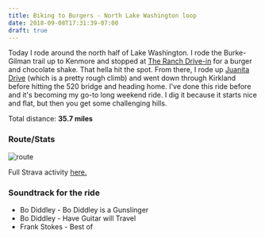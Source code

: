 ```yaml
---
title: Biking to Burgers - North Lake Washington loop
date: 2018-09-08T17:31:39-07:00
draft: true
---
```


Today I rode around the north half of Lake Washington\. I rode the Burke\-Gilman trail up to Kenmore and stopped at [The Ranch Drive\-in](http://www.ranchdrivein.com) for a burger and chocolate shake\. That hella hit the spot\. From there, I rode up [Juanita Drive](http://www.bicycleclimbs.com/Default.aspx?ClimbId=21) \(which is a pretty rough climb\) and went down through Kirkland before hitting the 520 bridge and heading home\. I've done this ride before and it's becoming my go-to long weekend ride. I dig it because it starts nice and flat, but then you get some challenging hills.

Total distance: **35\.7 miles**
### Route/Stats
![route](/images/IMG_1949.JPG)

Full Strava activity [here.](https://www.strava.com/activities/1828471767)

### Soundtrack for the ride

* Bo Diddley - Bo Diddley is a Gunslinger
* Bo Diddley - Have Guitar will Travel
* Frank Stokes - Best of